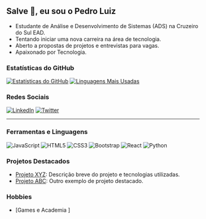 ## Salve 🤙, eu sou o Pedro Luiz

-  Estudante de Análise e Desenvolvimento de Sistemas (ADS) na Cruzeiro do Sul EAD.
-  Tentando iniciar uma nova carreira na área de tecnologia.
-  Aberto a propostas de projetos e entrevistas para vagas.
-  Apaixonado por Tecnologia.

### Estatísticas do GitHub
[![Estatísticas do GitHub](https://github-readme-stats.vercel.app/api?username=iMercyzl&show_icons=true&theme=onedark)](https://github.com/iMercyzl)
[![Linguagens Mais Usadas](https://github-readme-stats.vercel.app/api/top-langs/?username=iMercyzl&layout=compact&theme=onedark)](https://github.com/iMercyzl)

### Redes Sociais
[![LinkedIn](https://img.shields.io/badge/LinkedIn-0077B5?style=for-the-badge&logo=linkedin&logoColor=white)](https://www.linkedin.com/in/imercyzl/)
[![Twitter](https://img.shields.io/badge/Twitter-1DA1F2?style=for-the-badge&logo=twitter&logoColor=white)](https://twitter.com/imercyzl)

---

### Ferramentas e Linguagens

![JavaScript](https://img.shields.io/badge/JavaScript-F7DF1E?style=for-the-badge&logo=javascript&logoColor=black)
![HTML5](https://img.shields.io/badge/HTML5-E34F26?style=for-the-badge&logo=html5&logoColor=white)
![CSS3](https://img.shields.io/badge/CSS3-1572B6?style=for-the-badge&logo=css3&logoColor=white)
![Bootstrap](https://img.shields.io/badge/Bootstrap-563D7C?style=for-the-badge&logo=bootstrap&logoColor=white)
![React](https://img.shields.io/badge/React-61DAFB?style=for-the-badge&logo=react&logoColor=black)
![Python](https://icongr.am/devicon/python-original-wordmark.svg?size=128&color=currentColor)


### Projetos Destacados
- [Projeto XYZ](link_do_projeto_xyz): Descrição breve do projeto e tecnologias utilizadas.
- [Projeto ABC](link_do_projeto_abc): Outro exemplo de projeto destacado.

### Hobbies
- [Games e Academia ]

